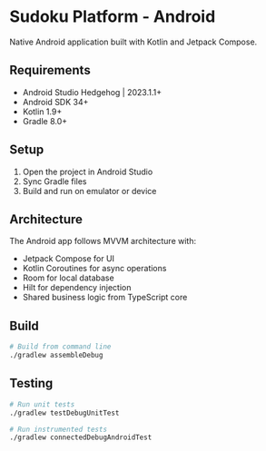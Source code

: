 # Sudoku Platform - Android

Native Android application built with Kotlin and Jetpack Compose.

## Requirements

- Android Studio Hedgehog | 2023.1.1+
- Android SDK 34+
- Kotlin 1.9+
- Gradle 8.0+

## Setup

1. Open the project in Android Studio
2. Sync Gradle files
3. Build and run on emulator or device

## Architecture

The Android app follows MVVM architecture with:
- Jetpack Compose for UI
- Kotlin Coroutines for async operations
- Room for local database
- Hilt for dependency injection
- Shared business logic from TypeScript core

## Build

```bash
# Build from command line
./gradlew assembleDebug
```

## Testing

```bash
# Run unit tests
./gradlew testDebugUnitTest

# Run instrumented tests
./gradlew connectedDebugAndroidTest
```